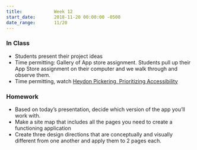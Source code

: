 ```yaml
---
title:            Week 12
start_date:       2018-11-20 00:00:00 -0500
date_range:       11/20
---
```


### In Class
- Students present their project ideas
- Time permitting: Gallery of App store assignment. Students pull up their App Store assignment on their computer and we walk through and observe them.
- Time permitting, watch [Heydon Pickering, Prioritizing Accessibility](https://www.youtube.com/watch?v=B-TW_kbkzo0)


### Homework
- Based on today&rsquo;s presentation, decide which version of the app you&rsquo;ll work with.
- Make a site map that includes all the pages you need to create a functioning application
- Create three design directions that are conceptually and visually different from one another and apply them to 2 pages each.
